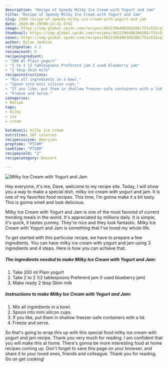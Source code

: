 ```yaml
---
description: "Recipe of Speedy Milky Ice Cream with Yogurt and Jam"
title: "Recipe of Speedy Milky Ice Cream with Yogurt and Jam"
slug: 3380-recipe-of-speedy-milky-ice-cream-with-yogurt-and-jam
date: 2020-06-29T00:13:41.974Z
image: https://img-global.cpcdn.com/recipes/4622396406366208/751x532cq70/milky-ice-cream-with-yogurt-and-jam-recipe-main-photo.jpg
thumbnail: https://img-global.cpcdn.com/recipes/4622396406366208/751x532cq70/milky-ice-cream-with-yogurt-and-jam-recipe-main-photo.jpg
cover: https://img-global.cpcdn.com/recipes/4622396406366208/751x532cq70/milky-ice-cream-with-yogurt-and-jam-recipe-main-photo.jpg
author: Dylan Jenkins
ratingvalue: 4.1
reviewcount: 9
recipeingredient:
- "200 ml Plain yogurt"
- "2 to 2 12 tablespoons Prefererd jam I used blueberry jam"
- "2 tbsp Skim milk"
recipeinstructions:
- "Mix all ingredients in a bowl."
- "Spoon into mini silicon cups."
- "If you like, put them in shallow freezer-safe containers with a lid."
- "Freeze and serve."
categories:
- Recipe
tags:
- milky
- ice
- cream

katakunci: milky ice cream 
nutrition: 287 calories
recipecuisine: American
preptime: "PT24M"
cooktime: "PT30M"
recipeyield: "3"
recipecategory: Dessert

---
```



![Milky Ice Cream with Yogurt and Jam](https://img-global.cpcdn.com/recipes/4622396406366208/751x532cq70/milky-ice-cream-with-yogurt-and-jam-recipe-main-photo.jpg)

Hey everyone, it's me, Dave, welcome to my recipe site. Today, I will show you a way to make a special dish, milky ice cream with yogurt and jam. It is one of my favorites food recipes. This time, I'm gonna make it a bit tasty. This is gonna smell and look delicious.



Milky Ice Cream with Yogurt and Jam is one of the most favored of current trending meals in the world. It's appreciated by millions daily. It is simple, it's quick, it tastes yummy. They're nice and they look fantastic. Milky Ice Cream with Yogurt and Jam is something that I've loved my whole life.


To get started with this particular recipe, we have to prepare a few ingredients. You can have milky ice cream with yogurt and jam using 3 ingredients and 4 steps. Here is how you can achieve that.

<!--inarticleads1-->

##### The ingredients needed to make Milky Ice Cream with Yogurt and Jam:

1. Take 200 ml Plain yogurt
1. Take 2 to 2 1/2 tablespoons Prefererd jam (I used blueberry jam)
1. Make ready 2 tbsp Skim milk




<!--inarticleads2-->

##### Instructions to make Milky Ice Cream with Yogurt and Jam:

1. Mix all ingredients in a bowl.
1. Spoon into mini silicon cups.
1. If you like, put them in shallow freezer-safe containers with a lid.
1. Freeze and serve.




So that's going to wrap this up with this special food milky ice cream with yogurt and jam recipe. Thank you very much for reading. I am confident that you will make this at home. There's gonna be more interesting food at home recipes coming up. Don't forget to save this page on your browser, and share it to your loved ones, friends and colleague. Thank you for reading. Go on get cooking!
